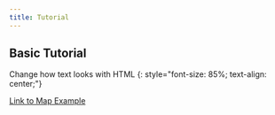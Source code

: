 ```yaml
---
title: Tutorial
---
```


## Basic Tutorial

Change how text looks with HTML
{: style="font-size: 85%; text-align: center;"}



[Link to Map Example](./map_example.md)

